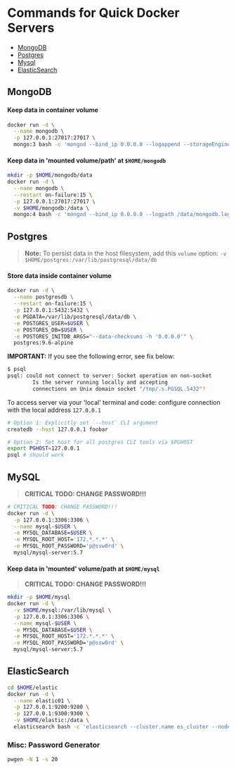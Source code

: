 # Commands for Quick Docker Servers

* [MongoDB](#mongodb)
* [Postgres](#postgres)
* [Mysql](#mysql)
* [ElasticSearch](#elasticsearch)

## MongoDB

#### Keep data in container volume

```sh
docker run -d \
  --name mongodb \
  -p 127.0.0.1:27017:27017 \
  mongo:3 bash -c 'mongod --bind_ip 0.0.0.0 --logappend --storageEngine=wiredTiger'
```

#### Keep data in 'mounted volume/path' at `$HOME/mongodb`

```sh
mkdir -p $HOME/mongodb/data
docker run -d \
  --name mongodb \
  --restart on-failure:15 \
  -p 127.0.0.1:27017:27017 \
  -v $HOME/mongodb:/data \
  mongo:4 bash -c 'mongod --bind_ip 0.0.0.0 --logpath /data/mongodb.log --logappend --dbpath /data/data --storageEngine=wiredTiger'
```

## Postgres

> **Note:** To persist data in the host filesystem, add this `volume` option: `-v $HOME/postgres:/var/lib/postgresql/data/db`

#### Store data inside container volume

```sh
docker run -d \
  --name postgresdb \
  --restart on-failure:15 \
  -p 127.0.0.1:5432:5432 \
  -e PGDATA=/var/lib/postgresql/data/db \
  -e POSTGRES_USER=$USER \
  -e POSTGRES_DB=$USER \
  -e POSTGRES_INITDB_ARGS="--data-checksums -h '0.0.0.0'" \
  postgres:9.6-alpine
```

**IMPORTANT:** If you see the following error, see fix below:

```sh
$ psql
psql: could not connect to server: Socket operation on non-socket
        Is the server running locally and accepting
        connections on Unix domain socket "/tmp/.s.PGSQL.5432"?
```

To access server via your 'local' terminal and code: configure connection with the local address `127.0.0.1`


```sh
# Option 1: Explicitly set `--host` CLI argument
createdb --host 127.0.0.1 foobar

# Option 2: Set host for all postgres CLI tools via $PGHOST
export PGHOST=127.0.0.1
psql # should work
```

## MySQL

> **CRITICAL TODO: CHANGE PASSWORD!!!**

```sh
# CRITICAL TODO: CHANGE PASSWORD!!!
docker run -d \
  -p 127.0.0.1:3306:3306 \
  --name mysql-$USER \
  -e MYSQL_DATABASE=$USER \
  -e MYSQL_ROOT_HOST='172.*.*.*' \
  -e MYSQL_ROOT_PASSWORD='p@ssw0rd' \
  mysql/mysql-server:5.7
```

#### Keep data in 'mounted' volume/path at `$HOME/mysql`

> **CRITICAL TODO: CHANGE PASSWORD!!!**

```sh
mkdir -p $HOME/mysql
docker run -d \
  -v $HOME/mysql:/var/lib/mysql \
  -p 127.0.0.1:3306:3306 \
  --name mysql-$USER \
  -e MYSQL_DATABASE=$USER \
  -e MYSQL_ROOT_HOST='172.*.*.*' \
  -e MYSQL_ROOT_PASSWORD='p@ssw0rd' \
  mysql/mysql-server:5.7
```

## ElasticSearch

```sh
cd $HOME/elastic
docker run -d \
  --name elastic01 \
  -p 127.0.0.1:9200:9200 \
  -p 127.0.0.1:9300:9300 \
  -v $HOME/elastic:/data \
  elasticsearch bash -c 'elasticsearch --cluster.name es_cluster --node.name elastic01 --path.data /data/db --path.logs /data/logs '
```



### Misc: Password Generator

```sh
pwgen -N 1 -s 20
```
